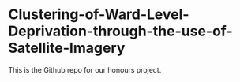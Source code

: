 # Clustering-of-Ward-Level-Deprivation-through-the-use-of-Satellite-Imagery

This is the Github repo for our honours project.
